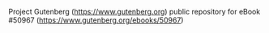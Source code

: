 Project Gutenberg (https://www.gutenberg.org) public repository for
eBook #50967 (https://www.gutenberg.org/ebooks/50967)
